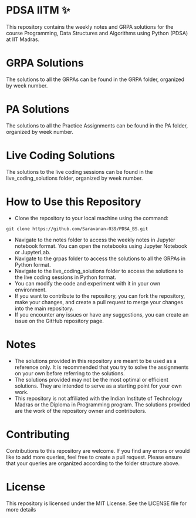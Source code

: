 # PDSA IITM :sparkles:
This repository contains the weekly notes and GRPA solutions for the course Programming, Data Structures and Algorithms using Python (PDSA) at IIT Madras.

# GRPA Solutions
The solutions to all the GRPAs can be found in the GRPA folder, organized by week number.

# PA Solutions
The solutions to all the Practice Assignments can be found in the PA folder, organized by week number.

# Live Coding Solutions
The solutions to the live coding sessions can be found in the live_coding_solutions folder, organized by week number.

# How to Use this Repository
- Clone the repository to your local machine using the command:
```
git clone https://github.com/Saravanan-039/PDSA_BS.git
```
- Navigate to the notes folder to access the weekly notes in Jupyter notebook format. You can open the notebooks using Jupyter Notebook or JupyterLab.
- Navigate to the grpas folder to access the solutions to all the GRPAs in Python format.
- Navigate to the live_coding_solutions folder to access the solutions to the live coding sessions in Python format.
- You can modify the code and experiment with it in your own environment.
- If you want to contribute to the repository, you can fork the repository, make your changes, and create a pull request to merge your changes into the main repository.
- If you encounter any issues or have any suggestions, you can create an issue on the GitHub repository page.

# Notes
- The solutions provided in this repository are meant to be used as a reference only. It is recommended that you try to solve the assignments on your own before referring to the solutions.
- The solutions provided may not be the most optimal or efficient solutions. They are intended to serve as a starting point for your own work.
- This repository is not affiliated with the Indian Institute of Technology Madras or the Diploma in Programming program. The solutions provided are the work of the repository owner and contributors.

# Contributing
Contributions to this repository are welcome. If you find any errors or would like to add more queries, feel free to create a pull request. Please ensure that your queries are organized according to the folder structure above.

# License
This repository is licensed under the MIT License. See the LICENSE file for more details
